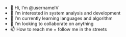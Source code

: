 - 👋 Hi, I’m @usernameIV
- 👀 I’m interested in system analysis and development 
- 🌱 I’m currently learning languages and algorithm 
- 💞️ I’m looking to collaborate on anything
- 📫 How to reach me = follow me in the streets

<!---
usernameIV/usernameIV is a ✨ special ✨ repository because its `README.md` (this file) appears on your GitHub profile.
You can click the Preview link to take a look at your changes.
--->
